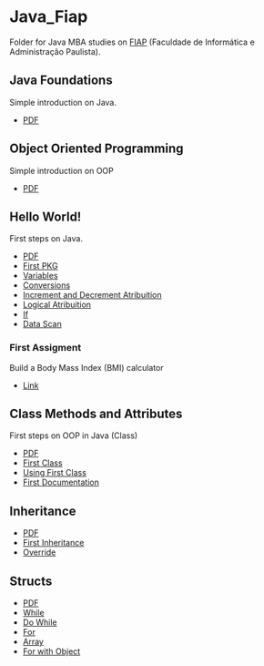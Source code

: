 # Java_Fiap
Folder for Java MBA studies on [FIAP](https://www.googleadservices.com/pagead/aclk?sa=L&ai=DChcSEwiA5ImElNn4AhX1RUgAHfXFDH4YABAAGgJjZQ&ae=2&ohost=www.google.com&cid=CAASJeRo-hpJyI09zbY6wuyJKr5BSyJH0W2SF9QkDxpMXMrwRNJBZ_Q&sig=AOD64_01bx1ajP9jO2R_5zbc1zzD1aWA2w&q&adurl&ved=2ahUKEwixq4SElNn4AhX9BbkGHRrMC6cQ0Qx6BAgCEAE&nis=8&dct=1) (Faculdade de Informática e Administração Paulista).

## Java Foundations
Simple introduction on Java.
- [PDF](https://github.com/Darklabel91/Java_Fiap/blob/main/BasicJava/MBA%20SCJO%20-%20Fase%201%20-%20Capitulo%20de%20projeto_RevFinal.pdf)

## Object Oriented Programming
Simple introduction on OOP
- [PDF](https://github.com/Darklabel91/Java_Fiap/blob/main/BasicJava/1SCJO%20-%20Fundamentos%20Java%20-%20cap01%20-%20%20Orientacao%20a%20Objetos_RevFinal.pdf)

## Hello World!
First steps on Java.
- [PDF](https://github.com/Darklabel91/Java_Fiap/blob/main/BasicJava/1SCJO%20-%20Fundamentos%20Java%20-%20cap02%20-%20Hello%20World_RevFinal.pdf)
- [First PKG](https://github.com/Darklabel91/Java_Fiap/blob/main/BasicJava/firstPackege/Hello_World.java)
- [Variables](https://github.com/Darklabel91/Java_Fiap/blob/main/BasicJava/variavbles/Variables_teste.java)
- [Conversions](https://github.com/Darklabel91/Java_Fiap/blob/main/BasicJava/variavbles/Conversions.java)
- [Increment and Decrement Atribuition](https://github.com/Darklabel91/Java_Fiap/blob/main/BasicJava/operators/Operators.java)
- [Logical Atribuition](https://github.com/Darklabel91/Java_Fiap/blob/main/BasicJava/operators/LogicOperators.java)
- [If](https://github.com/Darklabel91/Java_Fiap/blob/main/BasicJava/operators/IfOperator.java)
- [Data Scan](https://github.com/Darklabel91/Java_Fiap/blob/main/BasicJava/readData/DataRead.java)
### First Assigment
Build a Body Mass Index (BMI) calculator
- [Link](https://github.com/Darklabel91/Java_Fiap/tree/main/BMI)

## Class Methods and Attributes
First steps on OOP in Java (Class)
- [PDF](https://github.com/Darklabel91/Java_Fiap/blob/main/Class/1SCJO%20-%20Fundamentos%20Java%20-%20cap03%20-%20Classes%2C%20metodos%20e%20atributos_RevFinal.pdf)
- [First Class](https://github.com/Darklabel91/Java_Fiap/blob/main/Class/objects/Account.java)
- [Using First Class](https://github.com/Darklabel91/Java_Fiap/blob/main/Class/objects/Test.java)
- [First Documentation](https://github.com/Darklabel91/Java_Fiap/tree/main/Class/doc)

## Inheritance
- [PDF](https://github.com/Darklabel91/Java_Fiap/blob/main/Inheritance/1SCJO%20-%20Fundamentos%20Java%20-%20cap04%20-%20Heranca_RevFinal.pdf)
- [First Inheritance](https://github.com/Darklabel91/Java_Fiap/blob/main/Inheritance/src/inheritance/SavingsAccount.java)
- [Override](https://github.com/Darklabel91/Java_Fiap/blob/main/Inheritance/src/inheritance/override.java)

## Structs
- [PDF](https://github.com/Darklabel91/Java_Fiap/blob/main/Structs/1SCJO%20-%20Fundamentos%20Java%20-%20cap05%20-%20Estruturas_RevFinal.pdf)
- [While](https://github.com/Darklabel91/Java_Fiap/blob/main/Loops/src/loops/While.jav)
- [Do While](https://github.com/Darklabel91/Java_Fiap/blob/main/Structs/src/loops/DoWhile.java)
- [For](https://github.com/Darklabel91/Java_Fiap/blob/main/Structs/src/loops/For.java)
- [Array](https://github.com/Darklabel91/Java_Fiap/blob/main/Structs/src/array/array.java)
- [For with Object](https://github.com/Darklabel91/Java_Fiap/blob/main/Structs/src/array/Test.java)


